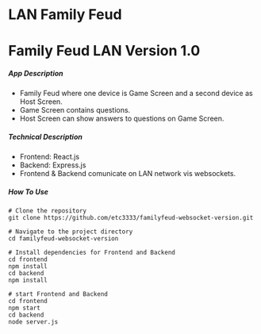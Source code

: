 # LAN Family Feud
# Family Feud LAN Version 1.0

##### App Description
* Family Feud where one device is Game Screen and a second device as Host Screen.
* Game Screen contains questions.
* Host Screen can show answers to questions on Game Screen.

##### Technical Description
* Frontend: React.js
* Backend: Express.js
* Frontend & Backend comunicate on LAN network vis websockets.

##### How To Use 

```
# Clone the repository
git clone https://github.com/etc3333/familyfeud-websocket-version.git

# Navigate to the project directory
cd familyfeud-websocket-version

# Install dependencies for Frontend and Backend
cd frontend
npm install
cd backend
npm install

# start Frontend and Backend
cd frontend
npm start
cd backend
node server.js
```